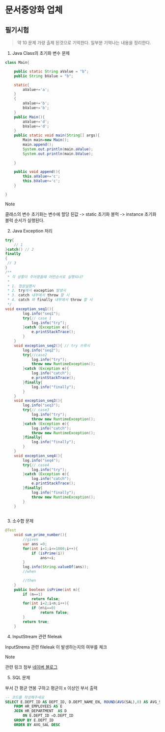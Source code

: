 # 문서중앙화 업체

## 필기시험

> 약 10 문제 가량 출제 된것으로 기억한다. 일부분 기억나는 내용을 정리한다.


1. Java Class의 초기화 변수 문제
```Java
class Main{

    public static String aValue = "b";
    public String bValue = "b";

    static{
        aValue+='a';
    }
    {
        aValue+='b';
        bValue+='b';
    }
    public Main(){
        aValue+='d';
        bValue+='d';
    }
    public static void main(String[] args){
        Main main=new Main();
        main.append();
        System.out.println(main.aValue);
        System.out.println(main.bValue);
        
    }

    public void append(){
        this.aValue+='c';
        this.bValue+='c';
    }

}
```

> [!Note]
> 클래스의 변수 초기화는 변수에 할당 된값 -> static 초기화 블럭 -> instance 초기화 블럭 순서가 실행된다.

2. Java Exception 처리
```Java
try{
    // 1 
}catch() // 2 
finally
{
 // 3
}
/**
 * 각 상황이 주어졌을때 어떤순서로 실행되나? 
 *
 * 1. 정상실행시
 * 2. try에서 exception 발생시
 * 3. catch 내부에서 throw 할 시
 * 4. catch 와 finally 내부에서 throw 할 시
 */
void exception_seq1(){
        log.info("seq1");
        try{// case 1
            log.info("try");
        }catch (Exception e){
            e.printStackTrace();
        }
    }
    void exception_seq2(){ // try 쓰루시
        log.info("seq2");
        try{//case2
            log.info("try");
            throw new RuntimeException();
        }catch (Exception e){
            log.info("catch");
            e.printStackTrace();
        }finally{
            log.info("finally");
        }
    }
    void exception_seq3(){
        log.info("seq3");
        try{// case3
            log.info("try");
            throw new RuntimeException();
        }catch (Exception e){
            log.info("catch");
            throw new RuntimeException();
        }finally{
            log.info("finally");
        }
    }
    void exception_seq4(){
        log.info("seq4");
        try{// case4
            log.info("try");
        }catch (Exception e){
            log.info("catch");
            e.printStackTrace();
        }finally{
            log.info("finally");
            throw new RuntimeException();
        }
    }
 
```
3. 소수합 문제 
```Java
@Test
    void sum_prime_number(){
        //given
        var ans =0;
        for(int i=1;i<=1000;i++){
            if (isPrime(i))
                ans+=i;
        }
        log.info(String.valueOf(ans));
        //when

        //then
    }
    public boolean isPrime(int n){
        if (n==1)
            return false;
        for(int i=2;i<n;i++){
            if (n%i==0)
                return false;
        }
        return true;
    }
```
4. InputStream 관련 fileleak

InputStrema 관련 fileleak 이 발생하는지의 여부를 체크

>[!Note]
관련 링크 첨부 [네이버 블로그](https://m.blog.naver.com/PostView.naver?isHttpsRedirect=true&blogId=websearch&logNo=221930525766)

5. SQL 문제

부서 간 평균 연봉 구하고 평균이 x 이상인 부서 출력

```SQL
-- 코드를 작성해주세요
SELECT E.DEPT_ID AS DEPT_ID, D.DEPT_NAME_EN, ROUND(AVG(SAL),0) AS AVG_SAL
    FROM HR_EMPLOYEES AS E
    JOIN HR_DEPARTMENT  AS D
        ON E.DEPT_ID =D.DEPT_ID
    GROUP BY E.DEPT_ID 
    ORDER BY AVG_SAL DESC
```